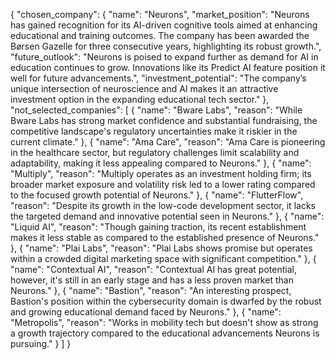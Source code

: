 {
  "chosen_company": {
    "name": "Neurons",
    "market_position": "Neurons has gained recognition for its AI-driven cognitive tools aimed at enhancing educational and training outcomes. The company has been awarded the Børsen Gazelle for three consecutive years, highlighting its robust growth.",
    "future_outlook": "Neurons is poised to expand further as demand for AI in education continues to grow. Innovations like its Predict AI feature position it well for future advancements.",
    "investment_potential": "The company’s unique intersection of neuroscience and AI makes it an attractive investment option in the expanding educational tech sector."
  },
  "not_selected_companies": [
    {
      "name": "Bware Labs",
      "reason": "While Bware Labs has strong market confidence and substantial fundraising, the competitive landscape's regulatory uncertainties make it riskier in the current climate."
    },
    {
      "name": "Ama Care",
      "reason": "Ama Care is pioneering in the healthcare sector, but regulatory challenges limit scalability and adaptability, making it less appealing compared to Neurons."
    },
    {
      "name": "Multiply",
      "reason": "Multiply operates as an investment holding firm; its broader market exposure and volatility risk led to a lower rating compared to the focused growth potential of Neurons."
    },
    {
      "name": "FlutterFlow",
      "reason": "Despite its growth in the low-code development sector, it lacks the targeted demand and innovative potential seen in Neurons."
    },
    {
      "name": "Liquid AI",
      "reason": "Though gaining traction, its recent establishment makes it less stable as compared to the established presence of Neurons."
    },
    {
      "name": "Plai Labs",
      "reason": "Plai Labs shows promise but operates within a crowded digital marketing space with significant competition."
    },
    {
      "name": "Contextual AI",
      "reason": "Contextual AI has great potential, however, it's still in an early stage and has a less proven market than Neurons."
    },
    {
      "name": "Bastion",
      "reason": "An interesting prospect, Bastion's position within the cybersecurity domain is dwarfed by the robust and growing educational demand faced by Neurons."
    },
    {
      "name": "Metropolis",
      "reason": "Works in mobility tech but doesn't show as strong a growth trajectory compared to the educational advancements Neurons is pursuing."
    }
  ]
}